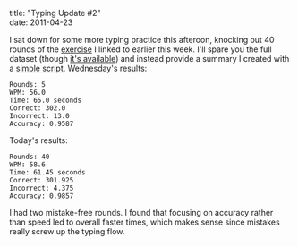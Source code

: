 title: "Typing Update #2"  
date: 2011-04-23

I sat down for some more typing practice this afteroon, knocking out 40 rounds of the [exercise][exr] I linked to earlier this week. I'll spare you the full dataset (though [it's available][dat]) and instead provide a summary I created with a [simple script][gst]. Wednesday's results:

  [exr]: http://www.sense-lang.org/typing/tutor/index.php?lang=EN 
  [dat]: /data/ex-1-2011-04-23.txt
  [gst]: https://gist.github.com/1a1926e7d41655889d8d

    Rounds: 5
    WPM: 56.0
    Time: 65.0 seconds
    Correct: 302.0
    Incorrect: 13.0
    Accuracy: 0.9587

Today's results:

    Rounds: 40
    WPM: 58.6
    Time: 61.45 seconds
    Correct: 301.925
    Incorrect: 4.375
    Accuracy: 0.9857

I had two mistake-free rounds. I found that focusing on accuracy rather than speed led to overall faster times, which makes sense since mistakes really screw up the typing flow.
